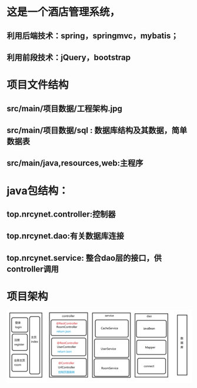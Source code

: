 # 这是一个酒店管理系统，
## 利用后端技术：spring，springmvc，mybatis；
## 利用前段技术：jQuery，bootstrap

# 项目文件结构
## src/main/项目数据/工程架构.jpg
## src/main/项目数据/sql : 数据库结构及其数据，简单数据表
## src/main/java,resources,web:主程序

# java包结构：
## top.nrcynet.controller:控制器
## top.nrcynet.dao:有关数据库连接
## top.nrcynet.service: 整合dao层的接口，供controller调用

# 项目架构
![这个一个项目架构图片](src/main/项目数据/工程框架.jpg)